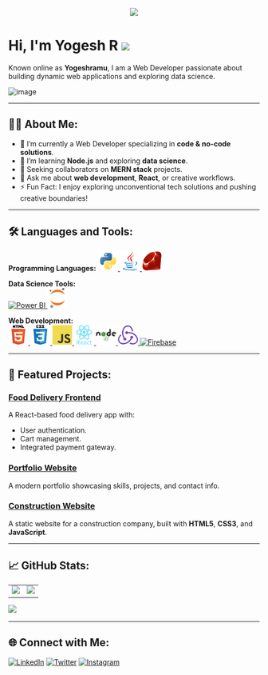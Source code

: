 <p align="center">
  <img height="30" src="https://forthebadge.com/images/badges/winter-is-coming.svg" />
</p>

# Hi, I'm Yogesh R <img src="https://raw.githubusercontent.com/Yogeshramu/Yogeshramu/main/iteams/Hi.gif" height="30" />
Known online as **Yogeshramu**, I am a Web Developer passionate about building dynamic web applications and exploring data science.

![image](/iteams/programer.gif)

---

## 👩‍💻 About Me:
- 🔭 I’m currently a Web Developer specializing in **code & no-code solutions**.
- 🌱 I’m learning **Node.js** and exploring **data science**.
- 👯 Seeking collaborators on **MERN stack** projects.
- 💬 Ask me about **web development**, **React**, or creative workflows.
- ⚡ Fun Fact: I enjoy exploring unconventional tech solutions and pushing creative boundaries!  

---

## 🛠️ Languages and Tools:
<p>
  <b>Programming Languages:</b>  
  <a href="https://www.python.org/" target="_blank"> <img src="https://raw.githubusercontent.com/devicons/devicon/master/icons/python/python-original.svg" alt="Python" width="40" height="40"/> </a> 
  <a href="https://www.java.com/" target="_blank"> <img src="https://raw.githubusercontent.com/devicons/devicon/master/icons/java/java-original.svg" alt="Java" width="40" height="40"/> </a> 
  <a href="https://www.ruby-lang.org/" target="_blank"> <img src="https://raw.githubusercontent.com/devicons/devicon/master/icons/ruby/ruby-original.svg" alt="Ruby" width="40" height="40"/> </a> 

  <b>Data Science Tools:</b>  
  <a href="https://www.microsoft.com/en-us/power-platform/products/power-bi" target="_blank"> <img src="https://www.vectorlogo.zone/logos/microsoft_powerbi/microsoft_powerbi-icon.svg" alt="Power BI" width="40" height="40"/> </a>
  <a href="https://jupyter.org/" target="_blank"> <img src="https://raw.githubusercontent.com/devicons/devicon/master/icons/jupyter/jupyter-original.svg" alt="Jupyter Notebook" width="40" height="40"/> </a>

  <b>Web Development:</b>  
  <a href="https://www.w3.org/html/" target="_blank"> <img src="https://raw.githubusercontent.com/devicons/devicon/master/icons/html5/html5-original-wordmark.svg" alt="HTML5" width="40" height="40"/> </a>
  <a href="https://www.w3schools.com/css/" target="_blank"> <img src="https://raw.githubusercontent.com/devicons/devicon/master/icons/css3/css3-original-wordmark.svg" alt="CSS3" width="40" height="40"/> </a>
  <a href="https://www.javascript.com/" target="_blank"> <img src="https://raw.githubusercontent.com/devicons/devicon/master/icons/javascript/javascript-original.svg" alt="JavaScript" width="40" height="40"/> </a>
  <a href="https://reactjs.org/" target="_blank"> <img src="https://raw.githubusercontent.com/devicons/devicon/master/icons/react/react-original-wordmark.svg" alt="React" width="40" height="40"/> </a>
  <a href="https://nodejs.org/" target="_blank"> <img src="https://raw.githubusercontent.com/devicons/devicon/master/icons/nodejs/nodejs-original-wordmark.svg" alt="Node.js" width="40" height="40"/> </a>
  <a href="https://redux.js.org" target="_blank"> <img src="https://raw.githubusercontent.com/devicons/devicon/master/icons/redux/redux-original.svg" alt="Redux" width="40" height="40"/> </a> 
  <a href="https://firebase.google.com/" target="_blank"> <img src="https://www.vectorlogo.zone/logos/firebase/firebase-icon.svg" alt="Firebase" width="40" height="40"/> </a>
</p>

---

## 🌟 Featured Projects:
### [Food Delivery Frontend](https://github.com/Yogeshramu/Food-Delivery)
A React-based food delivery app with:
- User authentication.
- Cart management.
- Integrated payment gateway.

### [Portfolio Website](https://github.com/Yogeshramu/Yogeshramu.github.io)
A modern portfolio showcasing skills, projects, and contact info.

### [Construction Website](https://github.com/Yogeshramu/Construction-Website)
A static website for a construction company, built with **HTML5**, **CSS3**, and **JavaScript**.

---

## 📈 GitHub Stats:
<table>
  <tr>
    <td>
      <img src="https://github-readme-stats.vercel.app/api?username=Yogeshramu&count_private=true&theme=radical&show_icons=true" />
    </td>
    <td>
      <img src="https://github-readme-streak-stats.herokuapp.com?user=Yogeshramu&theme=dark&hide_border=true" />
    </td>
  </tr>
</table>

<img src="https://activity-graph.herokuapp.com/graph?username=Yogeshramu&theme=react-dark">

---

## 🌐 Connect with Me:
[![LinkedIn](https://img.shields.io/badge/LinkedIn-0077B5?style=for-the-badge&logo=linkedin&logoColor=white)](https://linkedin.com/in/Yogeshramu)
[![Twitter](https://img.shields.io/badge/Twitter-1DA1F2?style=for-the-badge&logo=twitter&logoColor=white)](https://twitter.com/Yogeshramu)
[![Instagram](https://img.shields.io/badge/Instagram-E4405F?style=for-the-badge&logo=instagram&logoColor=white)](https://instagram.com/yogeoffcl)
